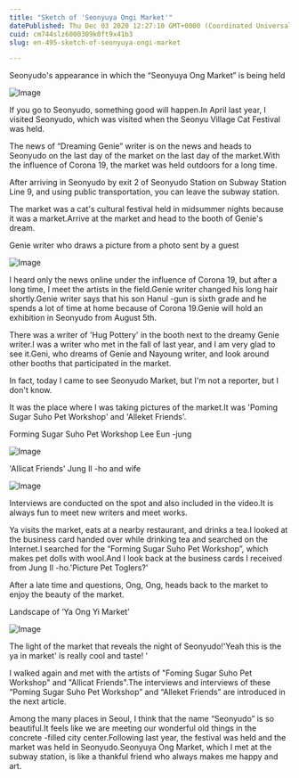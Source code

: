 ```yaml
---
title: "Sketch of 'Seonyuya Ongi Market'"
datePublished: Thu Dec 03 2020 12:27:10 GMT+0000 (Coordinated Universal Time)
cuid: cm744slz6000309k0ft9x41b3
slug: en-495-sketch-of-seonyuya-ongi-market

---
```



Seonyudo's appearance in which the “Seonyuya Ong Market” is being held

![Image](https://cdn.hashnode.com/res/hashnode/image/upload/v1739498992590/92499592-88ff-4fc7-a368-86c00c5d5e3b.png)

If you go to Seonyudo, something good will happen.In April last year, I visited Seonyudo, which was visited when the Seonyu Village Cat Festival was held.

The news of “Dreaming Genie” writer is on the news and heads to Seonyudo on the last day of the market on the last day of the market.With the influence of Corona 19, the market was held outdoors for a long time.

After arriving in Seonyudo by exit 2 of Seonyudo Station on Subway Station Line 9, and using public transportation, you can leave the subway station.

The market was a cat's cultural festival held in midsummer nights because it was a market.Arrive at the market and head to the booth of Genie's dream.

Genie writer who draws a picture from a photo sent by a guest

![Image](https://cdn.hashnode.com/res/hashnode/image/upload/v1739498995028/b1edab89-e813-4f6f-9dc5-a03080b6018f.png)

I heard only the news online under the influence of Corona 19, but after a long time, I meet the artists in the field.Genie writer changed his long hair shortly.Genie writer says that his son Hanul -gun is sixth grade and he spends a lot of time at home because of Corona 19.Genie will hold an exhibition in Seonyudo from August 5th.

There was a writer of 'Hug Pottery' in the booth next to the dreamy Genie writer.I was a writer who met in the fall of last year, and I am very glad to see it.Geni, who dreams of Genie and Nayoung writer, and look around other booths that participated in the market.

In fact, today I came to see Seonyudo Market, but I'm not a reporter, but I don't know.

It was the place where I was taking pictures of the market.It was 'Poming Sugar Suho Pet Workshop' and 'Alleket Friends'.

Forming Sugar Suho Pet Workshop Lee Eun -jung

![Image](https://cdn.hashnode.com/res/hashnode/image/upload/v1739498996940/0f01e799-88e6-4f88-9587-b065d492db5a.png)

'Allicat Friends' Jung Il -ho and wife

![Image](https://cdn.hashnode.com/res/hashnode/image/upload/v1739498999506/ca11264f-c5b2-45f7-9962-5cff70d1adfe.png)

Interviews are conducted on the spot and also included in the video.It is always fun to meet new writers and meet works.

Ya visits the market, eats at a nearby restaurant, and drinks a tea.I looked at the business card handed over while drinking tea and searched on the Internet.I searched for the “Forming Sugar Suho Pet Workshop”, which makes pet dolls with wool.And I look back at the business cards I received from Jung Il -ho.'Picture Pet Toglers?'

After a late time and questions, Ong, Ong, heads back to the market to enjoy the beauty of the market.

Landscape of ‘Ya Ong Yi Market’

![Image](https://cdn.hashnode.com/res/hashnode/image/upload/v1739499002116/01236e84-d455-4565-932e-f9adc971a0a9.jpeg)

The light of the market that reveals the night of Seonyudo!'Yeah this is the ya in market' is really cool and taste! '

I walked again and met with the artists of "Foming Sugar Suho Pet Workshop" and "Allicat Friends".The interviews and interviews of these “Poming Sugar Suho Pet Workshop” and “Alleket Friends” are introduced in the next article.

Among the many places in Seoul, I think that the name “Seonyudo” is so beautiful.It feels like we are meeting our wonderful old things in the concrete -filled city center.Following last year, the festival was held and the market was held in Seonyudo.Seonyuya Ong Market, which I met at the subway station, is like a thankful friend who always makes me happy and art.